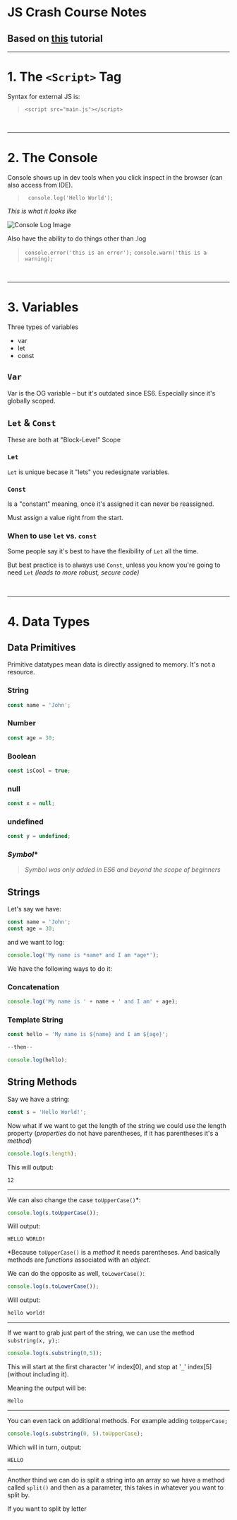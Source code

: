 # JS Crash Course Notes
## Based on [this](https://youtu.be/hdI2bqOjy3c) tutorial

---
# 1. The `<Script>` Tag
<!-- <button>Time Stamp</button> -->

<!-- <br> -->

Syntax for external JS is:

> `<script src="main.js"></script>`

<br>

---

# 2. The Console

Console shows up in dev tools when you click inspect in the browser (can also access from IDE). 

> ` console.log('Hello World');`

*This is what it looks like*

![Console Log Image](images/console_log_error.min.png)

Also have the ability to do things other than .log

> `console.error('this is an error');`
> `console.warn('this is a warning);`

<br>

---

# 3. Variables

Three types of variables
- var
- let
- const

## `Var`

Var is the OG variable – but it's outdated since ES6. Especially since it's globally scoped.

## `Let` & `Const`

These are both at "Block-Level" Scope

### `Let`

`Let` is unique becase it "lets" you redesignate variables.

### `Const`

Is a "constant" meaning, once it's assigned it can never be reassigned.

Must assign a value right from the start.

### When to use `let` vs. `const`

Some people say it's best to have the flexibility of `Let` all the time.

But best practice is to always use `Const`, unless you know you're going to need `Let` *(leads to more robust, secure code)*

<br>

___

# 4. Data Types

## Data Primitives

Primitive datatypes mean data is directly assigned to memory. It's not a resource.

### String
```js  
const name = 'John';
```
### Number
```js
const age = 30;
```
### Boolean
```js
const isCool = true;
```
### null
```js
const x = null;
```
### undefined
```js
const y = undefined;
```
### *Symbol**
> *Symbol was only added in ES6 and beyond the scope of beginners*

## Strings

Let's say we have:

```js
const name = 'John';
const age = 30;
```

and we want to log:

```js
console.log('My name is *name* and I am *age*');
```

We have the following ways to do it:

### Concatenation

```js
console.log('My name is ' + name + ' and I am' + age);
```

### Template String

```js
const hello = 'My name is ${name} and I am ${age}';

--then--

console.log(hello);
```

## String Methods

Say we have a string:

```js
const s = 'Hello World!';
```

Now what if we want to get the length of the string we could use the length property (*properties* do not have parentheses, if it has parentheses it's a *method*)

```js
console.log(s.length);
```
This will output:

```
12
```

---
We can also change the case `toUpperCase()`*:

```js
console.log(s.toUpperCase());
```

Will output:
```
HELLO WORLD!
```

*Because `toUpperCase()` is a *method* it needs parentheses. And basically methods are *functions* associated with an *object*.

We can do the opposite as well, `toLowerCase()`:

```js
console.log(s.toLowerCase());
```

Will output:
```
hello world!
```

---
If we want to grab just part of the string, we can use the method `substring(x, y);`:

```js
console.log(s.substring(0,5));
```

This will start at the first character '`H`' index[0], and stop at '`_`' index[5] (without including it).

Meaning the output will be:
```
Hello
```
---
You can even tack on additional methods. For example adding `toUpperCase;`
```js
console.log(s.substring(0, 5).toUpperCase);
```
Which will in turn, output:
```
HELLO
```
---
Another thind we can do is split a string into an array so we have a method called `split()` and then as a parameter, this takes in whatever you want to split by.

If you want to split by letter











